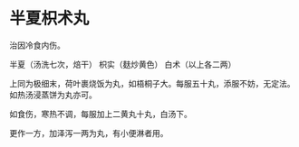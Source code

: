 # 半夏枳术丸



治因冷食内伤。

半夏（汤洗七次，焙干） 枳实（麸炒黄色） 白术（以上各二两）

上同为极细末，荷叶裹烧饭为丸，如梧桐子大。每服五十丸，添服不妨，无定法。如热汤浸蒸饼为丸亦可。

如食伤，寒热不调，每服加上二黄丸十丸，白汤下。

更作一方，加泽泻一两为丸，有小便淋者用。